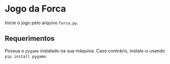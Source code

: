 # Jogo da Forca

Inicie o jogo pelo arquivo `forca.py`.

## Requerimentos

Possua o `pygame` instalado na sua máquina. Caso contrário, instale-o usando `pip install pygame`.
